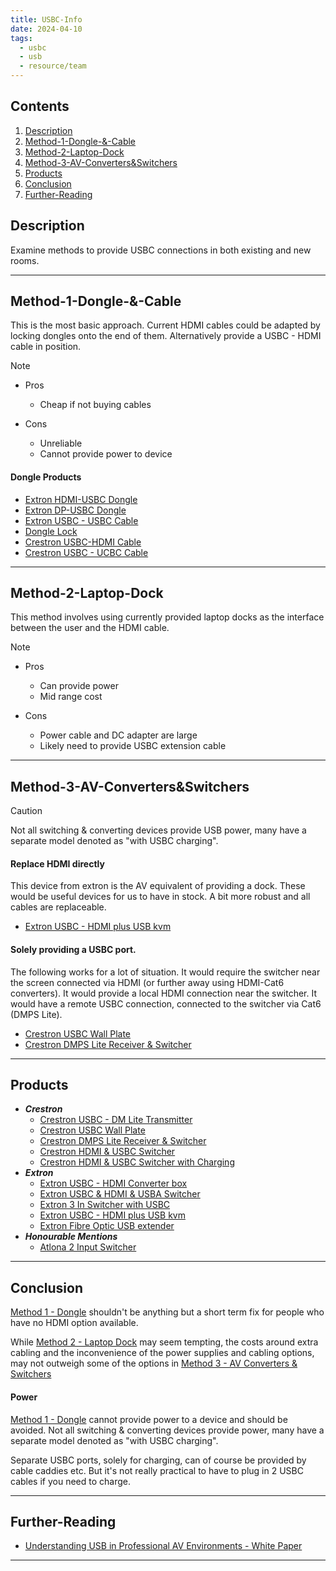 ```yaml
---
title: USBC-Info
date: 2024-04-10
tags:
  - usbc
  - usb
  - resource/team
---
```

## Contents

1. [Description](#Description)
2. [Method-1-Dongle-&-Cable](#Method-1-Dongle-&-Cable)
3. [Method-2-Laptop-Dock](#Method-2-Laptop-Dock)
4. [Method-3-AV-Converters&Switchers](#Method-3-AV-Converters&Switchers)
5. [Products](#Products)
6. [Conclusion](#Conclusion)
7. [Further-Reading](#Further-Reading)

## Description

Examine methods to provide USBC connections in both existing and new rooms.

---

## Method-1-Dongle-&-Cable

This is the most basic approach. Current HDMI cables could be adapted by locking dongles onto the end of them. Alternatively provide a USBC - HDMI cable in position. 

> [!NOTE]
> - Pros
>   - Cheap if not buying cables
> 
> - Cons
>   - Unreliable
>   - Cannot provide power to device

#### Dongle Products
- [Extron HDMI-USBC Dongle]
- [Extron DP-USBC Dongle]
- [Extron USBC - USBC Cable]
- [Dongle Lock]
- [Crestron USBC-HDMI Cable]
- [Crestron USBC - UCBC Cable]

---

## Method-2-Laptop-Dock
This method involves using currently provided laptop docks as the interface between the user and the HDMI cable.


> [!NOTE]
> - Pros
>   - Can provide power
>   - Mid range cost
> 
> - Cons
>   - Power cable and DC adapter are large
>   - Likely need to provide USBC extension cable

---

## Method-3-AV-Converters&Switchers
> [!CAUTION]
> Not all switching & converting devices provide USB power, many have a separate model denoted as "with USBC charging".

#### Replace HDMI directly
This device from extron is the AV equivalent of providing a dock. These would be useful devices for us to have in stock. A bit more robust and all cables are replaceable.
- [Extron USBC - HDMI plus USB kvm]

#### Solely providing a USBC port. 
The following works for a lot of situation. It would require the switcher near the screen connected via HDMI (or further away using HDMI-Cat6 converters). It would provide a local HDMI connection near the switcher. It would have a remote USBC connection, connected to the switcher via Cat6 (DMPS Lite).
- [Crestron USBC Wall Plate]
- [Crestron DMPS Lite Receiver & Switcher]

---

## Products
- ___Crestron___
	- [Crestron USBC - DM Lite Transmitter]
	- [Crestron USBC Wall Plate]
	- [Crestron DMPS Lite Receiver & Switcher]
	- [Crestron HDMI & USBC Switcher]
	- [Crestron HDMI & USBC Switcher with Charging]
- ___Extron___
	- [Extron USBC - HDMI Converter box]
	- [Extron USBC & HDMI & USBA Switcher] 
	- [Extron 3 In Switcher with USBC]
	- [Extron USBC - HDMI plus USB kvm]
	- [Extron Fibre Optic USB extender]
- ___Honourable Mentions___
	- [Atlona 2 Input Switcher]

---

## Conclusion
[Method 1 - Dongle](#Method%201%20-%20Dongle) shouldn't be anything but a short term fix for people who have no HDMI option available.

While [Method 2 - Laptop Dock](#Method%202%20-%20Laptop%20Dock) may seem tempting, the costs around extra cabling and the inconvenience of the power supplies and cabling options, may not outweigh some of the options in [Method 3 - AV Converters & Switchers](#Method%203%20-%20AV%20Converters%20&%20Switchers)

#### Power
[Method 1 - Dongle](#Method%201%20-%20Dongle) cannot provide power to a device and should be avoided. Not all switching & converting devices provide power, many have a separate model denoted as "with USBC charging".

Separate USBC ports, solely for charging, can of course be provided by cable caddies etc. But it's not really practical to have to plug in 2 USBC cables if you need to charge.

---

## Further-Reading
- [Understanding USB in Professional AV Environments - White Paper]

---

[Crestron USBC-HDMI Cable]: https://www.crestron.com/Products/Interconnects,-Interfaces-Infrastructure/Interconnects/Video-Interface-Cables/CBL-4K-USBC-HD-6
[Crestron USBC - UCBC Cable]: https://www.crestron.com/Products/Interconnects,-Interfaces-Infrastructure/Interconnects/USB-Cables/CBL-USB3G1-C-C-9
[Crestron USBC - DM Lite Transmitter]: https://www.crestron.com/Products/Video/HDMI-Solutions/HDMI-Extenders/HD-TXU-4KZ-111-E
[Crestron HDMI & USBC Switcher]: https://www.crestron.com/Products/Video/HDMI-Solutions/HDMI-Extenders/HD-TXU-4KZ-211
[Crestron HDMI & USBC Switcher with Charging]:https://www.crestron.com/Products/Video/HDMI-Solutions/HDMI-Extenders/HD-TXU-4KZ-211-CHGR
[Crestron USBC Wall Plate]: https://www.crestron.com/Products/Video/HDMI-Solutions/HDMI-Extenders/HD-TX-4KZ-111-1G-W
[Crestron DMPS Lite Receiver & Switcher]: https://www.crestron.com/Products/Video/HDMI-Solutions/HDMI-Extenders/HD-RX-4K-210-C-E-POE
[Extron USBC - USBC Cable]: https://www.extron.com/product/usbcpro8kseries
[Extron USBC - HDMI Converter box]: https://www.extron.com/product/usbchd101
[Extron USBC & HDMI & USBA Switcher]: https://www.extron.com/product/ucs303
[Extron 3 In Switcher with USBC]: https://www.extron.com/product/dtp3t203?subtype=855
[Extron USBC - HDMI plus USB kvm]: https://www.extron.com/product/ucs601
[Extron Fibre Optic USB extender]: https://www.extron.com/product/ucs900?subtype=855
[Atlona 2 Input Switcher]: https://atlona.com/product/at-ome-mh21/
[Understanding USB in Professional AV Environments - White Paper]: https://media.extron.com/protected/download/files/whitepaper/usb_white_paper.pdf?9naaDYuCDeWyuA1SjUYLFdX2xPIG_4CmcaMO_-9WTR7cGpTPmgRFr2DTpasd7C9Y11wnd6iyOU8_g_Le2jn0Bmp7qr3WzSD3nQJ9VK5gefZ02dacS8wOVw2-JYocRdlY2Ffag3ADOBBCY4uGDPdwmlZDywWHBA
[Extron HDMI-USBC Dongle]: https://www.extron.com/product/usbchd?subtype=369
[Extron DP-USBC Dongle]: https://www.extron.com/product/usbcdp?subtype=369
[Dongle Lock]: https://ie.rs-online.com/web/p/laptop-locks/2228283